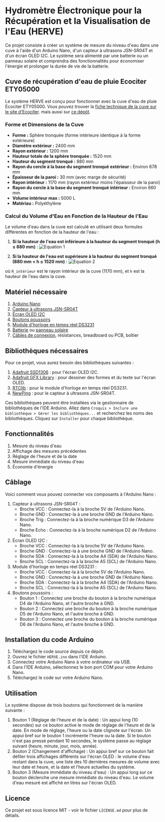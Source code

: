 # Hydromètre Électronique pour la Récupération et la Visualisation de l'Eau (HERVE)

Ce projet consiste à créer un système de mesure du niveau d'eau dans une cuve à l'aide d'un Arduino Nano, d'un capteur à ultrasons JSN-SR04T et d'un écran OLED I2C. Le système sera alimenté par une batterie ou un panneau solaire et comprendra des fonctionnalités pour économiser l'énergie et prolonger la durée de vie de la batterie.

## Cuve de récupération d'eau de pluie Ecociter ETY05000

Le système HERVE est conçu pour fonctionner avec la cuve d'eau de pluie Ecociter ETY05000. Vous pouvez trouver la [fiche technique de la cuve sur le site d'Ecociter](https://www.plasteau.com/wp-content/uploads/2015/07/images_fiches_techniques_pdf_Jardin_Eco_citer_ETY05000.pdf). mais aussi sur [ce dépôt](https://github.com/Deadier/Hydrometre-Electronique-pour-la-Recuperation-et-la-Visualisation-de-l-Eau/blob/main/Fiches_techniques_pdf_Jardin_Eco_citer_ETY05000.pdf).

### Forme et Dimensions de la Cuve

-   **Forme :** Sphère tronquée (forme intérieure identique à la forme extérieure)
-   **Diamètre extérieur :** 2400 mm
-   **Rayon extérieur :** 1200 mm
-   **Hauteur totale de la sphère tronquée :** 1520 mm
-   **Hauteur du segment tronqué :** 880 mm
-   **Rayon du cercle à la base du segment tronqué extérieur :** Environ 678 mm
-   **Épaisseur de la paroi :** 30 mm (avec marge de sécurité)
-   **Rayon intérieur :** 1170 mm (rayon extérieur moins l'épaisseur de la paroi)
-   **Rayon du cercle à la base du segment tronqué intérieur :** Environ 660 mm
-   **Volume intérieur max :** 5000 L
-   **Matériau :** Polyéthylène


### Calcul du Volume d'Eau en Fonction de la Hauteur de l'Eau
Le volume d'eau dans la cuve est calculé en utilisant deux formules différentes en fonction de la hauteur de l'eau :

1. **Si la hauteur de l'eau est inférieure à la hauteur du segment tronqué (h ≤ 880 mm)** :
   ![Equation 1](url_de_l_image_1.png)

2. **Si la hauteur de l'eau est supérieure à la hauteur du segment tronqué (880 mm < h ≤ 1520 mm)** :
   ![Equation 2](url_de_l_image_2.png)

où `R_intérieur` est le rayon intérieur de la cuve (1170 mm), et `h` est la hauteur de l'eau dans la cuve.


## Matériel nécessaire

1. [Arduino Nano](https://fr.aliexpress.com/item/1005005857558580.html)
2. [Capteur à ultrasons JSN-SR04T](https://fr.aliexpress.com/item/32665460264.html)
3. [Écran OLED I2C](https://fr.aliexpress.com/item/1005005639243863.html)
4. [Boutons poussoirs](https://fr.aliexpress.com/item/1005004066257419.html)
5. [Module d'horloge en temps réel DS3231](https://fr.aliexpress.com/item/32822420722.html)
6. [Batterie](https://fr.aliexpress.com/item/1005004524573100.html) ou [panneau solaire](https://fr.aliexpress.com/item/1005005373553931.html)
7. [Câbles de connexion](https://fr.aliexpress.com/item/1005004611997111.html), résistances, breadboard ou PCB, boîtier

## Bibliothèques nécessaires

Pour ce projet, vous aurez besoin des bibliothèques suivantes :

1.  [Adafruit SSD1306](https://github.com/adafruit/Adafruit_SSD1306) : pour l'écran OLED I2C.
2.  [Adafruit GFX Library](https://github.com/adafruit/Adafruit-GFX-Library) : pour dessiner des formes et du texte sur l'écran OLED.
3.  [RTClib](https://github.com/adafruit/RTClib) : pour le module d'horloge en temps réel DS3231.
4.  [NewPing](https://bitbucket.org/teckel12/arduino-new-ping/wiki/Home) : pour le capteur à ultrasons JSN-SR04T.

Ces bibliothèques peuvent être installées via le gestionnaire de bibliothèques de l'IDE Arduino. Allez dans `Croquis > Inclure une bibliothèque > Gérer les bibliothèques...` et recherchez les noms des bibliothèques. Cliquez sur `Installer` pour chaque bibliothèque.

## Fonctionnalités

1. Mesure du niveau d'eau
2. Affichage des mesures précédentes
3. Réglage de l'heure et de la date
4. Mesure immédiate du niveau d'eau
5. Économie d'énergie

## Câblage

Voici comment vous pouvez connecter vos composants à l'Arduino Nano :

1. Capteur à ultrasons JSN-SR04T :
    - Broche VCC : Connectez-la à la broche 5V de l'Arduino Nano.
    - Broche GND : Connectez-la à une broche GND de l'Arduino Nano.
    - Broche Trig : Connectez-la à la broche numérique D3 de l'Arduino Nano.
    - Broche Echo : Connectez-la à la broche numérique D2 de l'Arduino Nano.
2. Écran OLED I2C :
    - Broche VCC : Connectez-la à la broche 5V de l'Arduino Nano.
    - Broche GND : Connectez-la à une broche GND de l'Arduino Nano.
    - Broche SDA : Connectez-la à la broche A4 (SDA) de l'Arduino Nano.
    - Broche SCL : Connectez-la à la broche A5 (SCL) de l'Arduino Nano.
3. Module d'horloge en temps réel DS3231 :
    - Broche VCC : Connectez-la à la broche 5V de l'Arduino Nano.
    - Broche GND : Connectez-la à une broche GND de l'Arduino Nano.
    - Broche SDA : Connectez-la à la broche A4 (SDA) de l'Arduino Nano.
    - Broche SCL : Connectez-la à la broche A5 (SCL) de l'Arduino Nano.
4. Boutons poussoirs :
    - Bouton 1 : Connectez une broche du bouton à la broche numérique D4 de l'Arduino Nano, et l'autre broche à GND.
    - Bouton 2 : Connectez une broche du bouton à la broche numérique D5 de l'Arduino Nano, et l'autre broche à GND.
    - Bouton 3 : Connectez une broche du bouton à la broche numérique D6 de l'Arduino Nano, et l'autre broche à GND.

## Installation du code Arduino

1. Téléchargez le code source depuis ce dépôt.
2. Ouvrez le fichier `HERVE.ino` dans l'IDE Arduino.
3. Connectez votre Arduino Nano à votre ordinateur via USB.
4. Dans l'IDE Arduino, sélectionnez le bon port COM pour votre Arduino Nano.
5. Téléchargez le code sur votre Arduino Nano.

## Utilisation

Le système dispose de trois boutons qui fonctionnent de la manière suivante :

1. Bouton 1 (Réglage de l'heure et de la date) : Un appui long (10 secondes) sur ce bouton active le mode de réglage de l'heure et de la date. En mode de réglage, l'heure ou la date clignote sur l'écran. Un appui bref sur le bouton 1 incrémente l'heure ou la date. Si le bouton n'est pas pressé pendant 10 secondes, le système passe au réglage suivant (heure, minute, jour, mois, année).
2. Bouton 2 (Changement d'affichage) : Un appui bref sur ce bouton fait défiler trois affichages différents sur l'écran OLED : le volume d'eau restant dans la cuve, une liste des 10 dernières mesures de volume avec leur date et heure, et la date et l'heure actuelles du système.
3. Bouton 3 (Mesure immédiate du niveau d'eau) : Un appui long sur ce bouton déclenche une mesure immédiate du niveau d'eau. Le volume d'eau mesuré est affiché en litres sur l'écran OLED.

## Licence

Ce projet est sous licence MIT - voir le fichier `LICENSE.md` pour plus de détails.
